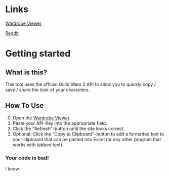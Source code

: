 # Links

[Wardrobe Viewer](https://porobraum.github.io/Wardrobe-Viewer/Wardrobe%20Viewer.html)

[Reddit](https://reddit.com/r/Guildwars2/comments/q4ki3t/release_wardrobe_viewer_copy_save_share_the_look)

# Getting started

## What is this?

This tool uses the official Guild Wars 2 API to allow you to quickly copy / save / share the look of your characters.

## How To Use

0. Open the [Wardrobe Viewer](https://porobraum.github.io/Wardrobe-Viewer/Wardrobe%20Viewer.html).
1. Paste your API-Key into the appropriate field.
2. Click the "Refresh"-button until the site looks correct.
3. Optional: Click the "Copy to Clipboard"-button to add a formatted text to your clipboard that can be pasted into Excel (or any other program that works with tabbed text).

### Your code is bad!

I know.
